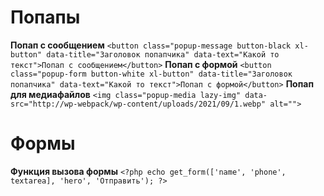 #  Попапы
**Попап с сообщением**
     ```<button class="popup-message button-black xl-button" data-title="Заголовок попапчика" data-text="Какой то текст">Попап с сообщением</button>```
**Попап с формой**
    ```<button class="popup-form button-white xl-button" data-title="Заголовок попапчика" data-text="Какой то текст">Попап с формой</button>```
**Попап для медиафайлов**
    ```<img class="popup-media lazy-img" data-src="http://wp-webpack/wp-content/uploads/2021/09/1.webp" alt="">```


#  Формы
**Функция вызова формы**
    ```<?php echo get_form(['name', 'phone', textarea], 'hero', 'Отправить'); ?>```





